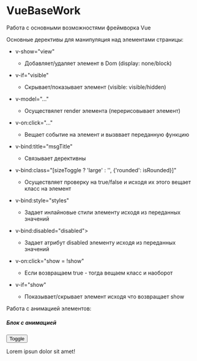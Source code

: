 # VueBaseWork
Работа с основными возможностями фреймворка Vue

Основные дерективы для манипуляция над элементами страницы:

 - v-show="view"
   - Добавляет/удаляет элемент в Dom (display: none/block)

 - v-if="visible"
   - Скрывает/показывает элемент (visible: visible/hidden)
 
 - v-model="..." 
   - Осуществялет render элемента (перерисовывает элемент)
 
 - v-on:click="..."
   - Вещает событие на элемент и вызввает переданную функцию
 
 - v-bind:title="msgTitle"
   - Связывает дерективны
 
 - v-bind:class="[sizeToggle ? 'large' : '', {'rounded': isRounded}]"
   - Осуществляет проверку на true/false и исходя их этого вещает класс на элемент 
 
 - v-bind:style="styles"
   - Задает инлайновые стили элементу исходя из переданных значений
 
 - v-bind:disabled="disabled">
   - Задает атрибут disabled элементу исходя из переданных значений
 
 - v-on:click="show = !show"
   - Если возвращаем true - тогда вещаем класс и наоборот
 
 - v-if="show"
   - Показывает/скрывает элемент исходя что возвращает show

Работа с анимацией элементов:
  <div class="vue-animation">
      <h5>Блок с анимацией</h5>
      <!--С помощью дерективы v-on:click - будем изменять show-->
      <button v-on:click="show = !show">Toggle</button>
      <!--Тег для анимации все что внутри данного тега будет применяться анимация-->
      <transition name="fade">
        <!--Если деректива v-if - будет возвращать false - тогда элемент будет скрыт-->
        <p v-if="show">Lorem ipsun dolor sit amet!</p>
      </transition>
      <transition name="newAnim">
        <div class="box" v-if="show"></div>
      </transition>
  </div>
 
